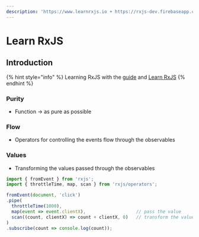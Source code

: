 ```yaml
---
description: 'https://www.learnrxjs.io + https://rxjs-dev.firebaseapp.com/guide/overview'
---
```


# Learn RxJS

## Introduction

{% hint style="info" %}
Learning RxJS with the [guide](https://rxjs-dev.firebaseapp.com/guide/overview) and [Learn RxJS](https://www.learnrxjs.io)
{% endhint %}

### Purity

* Function -&gt; as pure as possible

### Flow

* Operators for controlling the events flow through the observables

### Values

* Transforming the values passed through the observables

```javascript
import { fromEvent } from 'rxjs';
import { throttleTime, map, scan } from 'rxjs/operators';

fromEvent(document, 'click')
.pipe(
  throttleTime(1000),
  map(event => event.clientX),                   // pass the value
  scan((count, clientX) => count + clientX, 0)   // transform the value
)
.subscribe(count => console.log(count));
```

